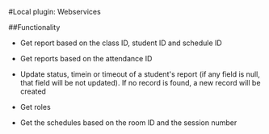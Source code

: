 #Local plugin: Webservices

##Functionality
- Get report based on the class ID, 
  student ID and schedule ID
  
- Get reports based on the attendance ID
  
- Update status, timein or timeout 
  of a student's report (if any field is null, that field
  will be not updated). If no record is found, a new
  record will be created
  
- Get roles

- Get the schedules based on the room ID and the 
  session number